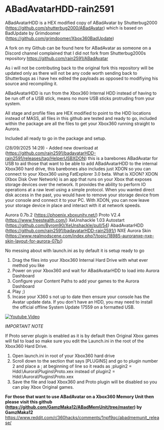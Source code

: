 # ABadAvatarHDD-rain2591

ABadAvatarHDD is a HEX modified copy of ABadAvatar by Shutterbug2000 (https://github.com/shutterbug2000/ABadAvatar) which is based on BadUpdate by Grimdoomer (https://github.com/grimdoomer/Xbox360BadUpdate)

A fork on my Github can be found here for ABadAvatar as someone on a Discord channel complained that I did not fork from Shutterbug2000s repository
https://github.com/rain2591/ABadAvatar

As i will not be contributing back to the original fork this repository will be updated only as there will not be any code worth sending back to Shutterbugs as i have hex edited the payloads as opposed to modifiying his source and recompiling it.

ABadAvatarHDD is run from the Xbox360 Internal HDD instead of having to be run off of a USB stick, means no more USB sticks protruding from your system.

All stage and profile files are HEX modified to point to the HDD locations instead of MASS, all files in this github are tested and ready to go, included within the package are all the files to get your Xbox360 running straight to Aurora.

Included all ready to go in the package and setup.

(28/09/2025 14:29) - Added new download at (https://github.com/rain2591/badavatarHDD-rain2591/releases/tag/HelperUSBXDON) this is a barebones ABadAvatar for USB to aid those that want to be able to add ABadAvatarHDD to the internal Xbox360 hard drive, this barebones also includes just XDON so you can connect to your Xbox360 using FatExplorer 3.0 beta. What is XDON?
XDON (Xbox Disk Over Network) is an app that runs on your Xbox that exposes storage devices over the network. It provides the ability to perform IO operations at a raw level using a simple protocol.
When you wanted direct disk access in the past, you would have to remove your storage device from your console and connect it to your PC. With XDON, you can now leave your storage device in place and interact with it at network speeds.

Aurora 0.7b.2 (https://phoenix.xboxunity.net/)
Proto V2.4 (https://www.freestealth.com/)
XeUnshackle 1.03 Autostart (https://github.com/Byrom90/XeUnshackle/pull/54)
AbadAvatarHDD (https://github.com/rain2591/badavatarHDD-rain2591/)
NXE Aurora Skin (https://www.realmodscene.com/index.php?/topic/18985-auroranxe-nxe-skin-layout-for-aurora-07b/)

No messing about with launch.ini as by default it is setup ready to go

1) Drag the files into your Xbox360 Internal Hard Drive with what ever method you like
2) Power on your Xbox360 and wait for ABadAvatarHDD to load into Aurora Dashboard
3) Configure your Content Paths to add your games to the Aurora Dashboard
4) Play ;)
5) Incase your X360 s not up to date then ensure your console has the Avatar update data. If you don't have an HDD, you may need to install the official offline System Update 17559 on a formatted USB.

[![Youtube Video](https://github.com/user-attachments/assets/c1e328be-e051-4556-9050-158f8b8ee22e)](https://youtu.be/VQzQrcLVrrg?si=2DDO9qto4DMRz9Bs)
<!-- Generated by https://t.cuts.so/github/video -->


*IMPORTANT NOTE*

If Proto server plugin is enabled as it is by default then Original Xbox games will fail to load so make sure you edit the Launch.ini in the root of the Xbox360 Hard Drive.

1) Open launch.ini in root of your Xbox360 hard drive
2) Scroll down to the section that says [PLUGINS] and go to plugin number 2 and place a ; at beginning of line so it reads as ;plugin2 = Hdd:\Aurora\Plugins\Proto.xex instead of plugin2 = Hdd:\Aurora\Plugins\Proto.xex
3) Save the file and load Xbox360 and Proto plugin will be disabled so you can play Xbox Original games.

****For those that want to use ABadAvatar on a Xbox360 Memory Unit then please visit this github (https://github.com/GamzMaka12/ABadMemUnit/tree/master) by GamzMaka12**** 
https://www.reddit.com/r/360hacks/comments/1npf9qc/abadmemunit_release/
